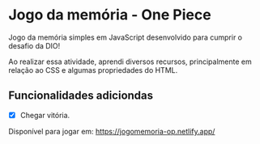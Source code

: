 # Jogo da memória - One Piece

Jogo da memória simples em JavaScript desenvolvido para cumprir o desafio da DIO!

Ao realizar essa atividade, aprendi diversos recursos, principalmente em relação ao CSS e algumas propriedades do HTML.

## Funcionalidades adiciondas
- [X] Chegar vitória.

Disponível para jogar em: https://jogomemoria-op.netlify.app/
